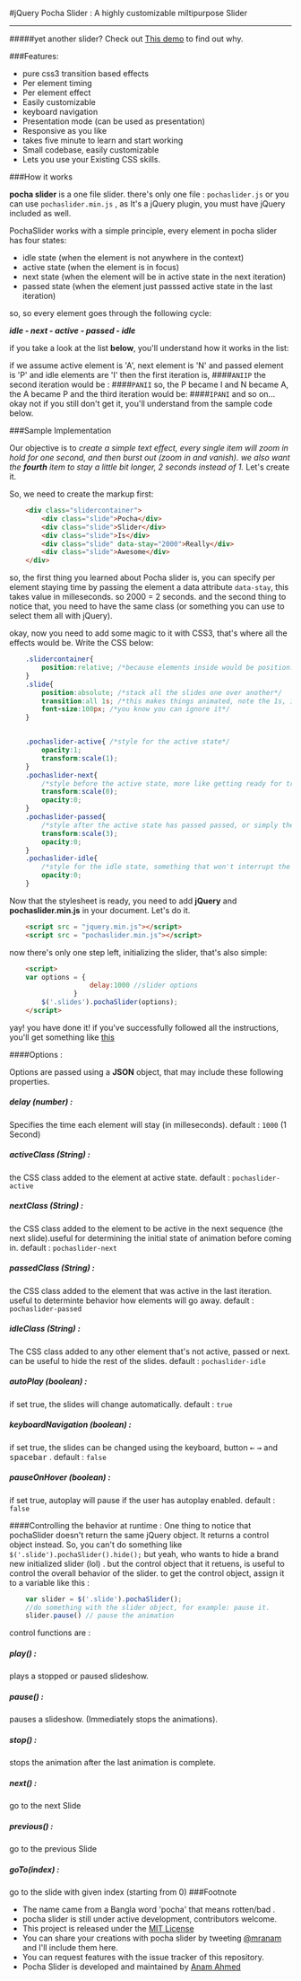 #jQuery Pocha Slider : A highly customizable miltipurpose Slider

****

#####yet another slider? Check out [This demo](http://demo.anam.co/pochaslider) to find out why.

###Features:

* pure css3 transition based effects
* Per element timing
* Per element effect
* Easily customizable
* keyboard navigation
* Presentation mode (can be used as presentation)
* Responsive as you like
* takes five minute to learn and start working
* Small codebase, easily customizable
* Lets you use your Existing CSS skills.

###How it works

**pocha slider** is a one file slider. there's only one file : `pochaslider.js` or you can use `pochaslider.min.js` , as It's a jQuery plugin, you must have jQuery included as well. 

PochaSlider works with a simple principle, every element in pocha slider has four states:

* idle state (when the element is not anywhere in the context)
* active state (when the element is in focus)
* next state (when the element will be in active state in the next iteration)
* passed state (when the element just passsed active state in the last iteration)

so, so every element goes through the following cycle:

__*idle - next - active - passed - idle*__

if you take a look at the list **below**, you'll understand how it works in the list:

if we assume active element is 'A', next element is 'N' and passed element is 'P' and idle elements are 'I' then the first iteration is, 
####`ANIIP`
the second iteration would be :
####`PANII`
so, the P became I and N became A, the A became P
and the third iteration would be:
####`IPANI`
and so on...
okay not if you still don't get it, you'll understand from the sample code below.

###Sample Implementation

Our objective is to *create a simple text effect, every single item will zoom in hold for one second, and then burst out (zoom in and vanish). we also want the __fourth__ item to stay a little bit longer, 2 seconds instead of 1.* Let's create it.

So, we need to create the markup first:
````html
	<div class="slidercontainer">
		<div class="slide">Pocha</div>
		<div class="slide">Slider</div>
		<div class="slide">Is</div>
		<div class="slide" data-stay="2000">Really</div>
		<div class="slide">Awesome</div>
	</div>
````
so, the first thing you learned about Pocha slider is, you can specify per element staying time by passing the element a data attribute `data-stay`, this takes value in milleseconds. so 2000 = 2 seconds. and the second thing to notice that, you need to have the same class (or something you can use to select them all with jQuery).

okay, now you need to add some magic to it with CSS3, that's where all the effects would be. Write the CSS below:
 
````css
	.slidercontainer{
		position:relative; /*because elements inside would be position:absolute*/
	}
	.slide{
		position:absolute; /*stack all the slides one over another*/
		transition:all 1s; /*this makes things animated, note the 1s, it's the animation duration*/
		font-size:100px; /*you know you can ignore it*/
	}


	.pochaslider-active{ /*style for the active state*/
		opacity:1;
		transform:scale(1);
	}
	.pochaslider-next{ 
		/*style before the active state, more like getting ready for transition to active state*/
		transform:scale(0);
		opacity:0;
	}
	.pochaslider-passed{
		/*style after the active state has passed passed, or simply the end point of exit animation*/
		transform:scale(3);
		opacity:0;
	}
	.pochaslider-idle{ 
		/*style for the idle state, something that won't interrupt the overall look, may be different as well*/
		opacity:0;
	}
````

Now that the stylesheet is ready, you need to add **jQuery** and **pochaslider.min.js** in your document. Let's do it.
````html
	<script src = "jquery.min.js"></script>
	<script src = "pochaslider.min.js"></script>
````
now there's only one step left, initializing the slider, that's also simple:
````html
	<script>
	var options = {
					delay:1000 //slider options
				}
		$('.slides').pochaSlider(options);
	</script>
````
yay! you have done it! if you've successfully followed all the instructions, you'll get something like [this](http://demo.anam.co/pochaslider1)

####Options :

Options are passed using a **JSON** object, that may include these following properties. 

##### delay (number) :
Specifies the time each element will stay (in milleseconds). default : `1000` (1 Second)
##### activeClass (String) : 
the CSS class added to the element at active state. default : `pochaslider-active`
##### nextClass (String) :
the CSS class added to the element to be active in the next sequence (the next slide).useful for determining the initial state of animation before coming in. default : `pochaslider-next`
##### passedClass (String) :
the CSS class added to the element that was active in the last iteration. useful to determinte behavior how elements will go away. default : `pochaslider-passed`
##### idleClass (String) : 
The CSS class added to any other element that's not active, passed or next. can be useful to hide the rest of the slides. default : `pochaslider-idle`
##### autoPlay (boolean) : 
if set true, the slides will change automatically. default : `true`
##### keyboardNavigation (boolean) :
if set true, the slides can be changed using the keyboard, button <kbd>&larr;</kbd> <kbd>&rarr;</kbd> and <kbd>spacebar</kbd> . default : `false`
##### pauseOnHover (boolean) : 
if set true, autoplay will pause if the user has autoplay enabled. default : `false`

####Controlling the behavior at runtime :
One thing to notice that pochaSlider doesn't return the same jQuery object. It returns a control object instead. So, you can't do something like `$('.slide').pochaSlider().hide();` but yeah, who wants to hide a brand new initialized slider (lol) . but the control object that it retuens, is useful to control the overall behavior of the slider. to get the control object, assign it to a variable like this : 

````js
	var slider = $('.slide').pochaSlider();
	//do something with the slider object, for example: pause it.
	slider.pause() // pause the animation 
````
control functions are : 

##### play() :
plays a stopped or paused slideshow.
##### pause() :
pauses a slideshow. (Immediately stops the animations).
##### stop() :
stops the animation after the last animation is complete.
##### next() :
go to the next Slide
##### previous() : 
go to the previous Slide
##### goTo(index) :
go to the slide with given index (starting from 0)
###Footnote

* The name came from a Bangla word 'pocha' that means rotten/bad .
* pocha slider is still under active development, contributors welcome.
* This project is released under the [MIT License](http://opensource.org/licenses/MIT)
* You can share your creations with pocha slider by tweeting [@mranam](http://twitter.com/mranam) and I'll include them here.
* You can request features with the issue tracker of this repository.
* Pocha Slider is developed and maintained by [Anam Ahmed](http://anam.co)


















